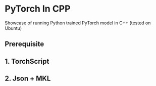 # PyTorch In CPP

Showcase of running Python trained PyTorch model in C++ (tested on Ubuntu)

## Prerequisite

## 1. TorchScript

## 2. Json + MKL
